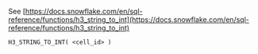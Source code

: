 See [https://docs.snowflake.com/en/sql-reference/functions/h3_string_to_int](https://docs.snowflake.com/en/sql-reference/functions/h3_string_to_int)
```
H3_STRING_TO_INT( <cell_id> )
```
